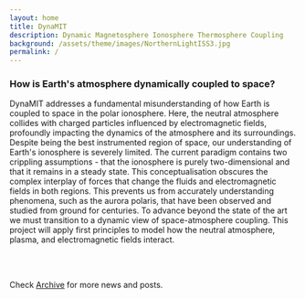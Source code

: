 ```yaml
---
layout: home
title: DynaMIT
description: Dynamic Magnetosphere Ionosphere Thermosphere Coupling
background: /assets/theme/images/NorthernLightISS3.jpg
permalink: /
---
```


### **How is Earth's atmosphere dynamically coupled to space?**

DynaMIT addresses a fundamental misunderstanding of how Earth is coupled to space in the polar ionosphere. Here, the neutral atmosphere collides with charged particles influenced by electromagnetic fields, profoundly impacting the dynamics of the atmosphere and its surroundings. Despite being the best instrumented region of space, our understanding of Earth's ionosphere is severely limited. The current paradigm contains two crippling assumptions - that the ionosphere is purely two-dimensional and that it remains in a steady state. This conceptualisation obscures the complex interplay of forces that change the fluids and electromagnetic fields in both regions. This prevents us from accurately understanding phenomena, such as the aurora polaris, that have been observed and studied from ground for centuries. To advance beyond the state of the art we must transition to a dynamic view of space-atmosphere coupling. This project will apply first principles to model how the neutral atmosphere, plasma, and electromagnetic fields interact.

<br><br>

Check [Archive](https://dynamit-uib.github.io/blog/) for more news and posts. 

<!-- ## Installation

See the demo website for instructions:

- [Installation]({{ '/docs/installation/' | relative_url }})
- [Configuration]({{ '/docs/configuration/' | relative_url }})
- [Markdown]({{ '/docs/markdown/' | relative_url }}) -->
